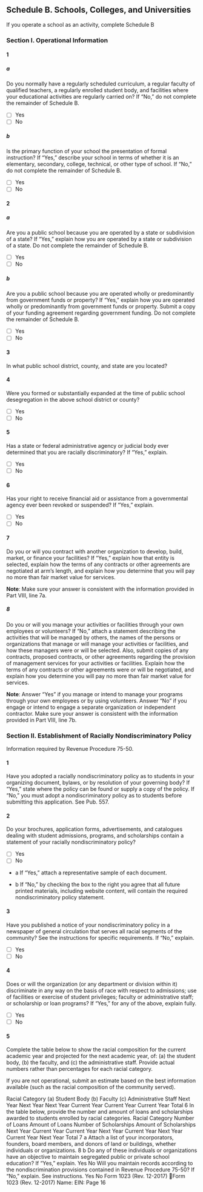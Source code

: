 ## Schedule B. Schools, Colleges, and Universities

If you operate a school as an activity, complete Schedule B

### Section I.  Operational Information

#### 1

##### a
Do you normally have a regularly scheduled curriculum, a regular faculty of qualified teachers, a regularly
enrolled student body, and facilities where your educational activities are regularly carried on? If “No,” do
not complete the remainder of Schedule B.
- [ ] Yes
- [ ] No

##### b
Is the primary function of your school the presentation of formal instruction? If “Yes,” describe your
school in terms of whether it is an elementary, secondary, college, technical, or other type of school. If
“No,” do not complete the remainder of Schedule B.
- [ ] Yes
- [ ] No

#### 2

##### a
Are you a public school because you are operated by a state or subdivision of a state? If “Yes,” explain
how you are operated by a state or subdivision of a state. Do not complete the remainder of Schedule B.
- [ ] Yes
- [ ] No

##### b
Are you a public school because you are operated wholly or predominantly from government funds or
property? If “Yes,” explain how you are operated wholly or predominantly from government funds or
property. Submit a copy of your funding agreement regarding government funding. Do not complete the
remainder of Schedule B.
- [ ] Yes
- [ ] No

#### 3
In what public school district, county, and state are you located?

#### 4
Were you formed or substantially expanded at the time of public school desegregation in the above school district or county?
- [ ] Yes
- [ ] No

#### 5
Has a state or federal administrative agency or judicial body ever determined that you are racially discriminatory? If “Yes,” explain.
- [ ] Yes
- [ ] No

#### 6
Has your right to receive financial aid or assistance from a governmental agency ever been revoked or
suspended? If “Yes,” explain.
- [ ] Yes
- [ ] No

#### 7
Do you or will you contract with another organization to develop, build, market, or finance your facilities?
If “Yes,” explain how that entity is selected, explain how the terms of any contracts or other agreements
are negotiated at arm’s length, and explain how you determine that you will pay no more than fair market
value for services.

**Note**: Make sure your answer is consistent with the information provided in Part VIII, line 7a.

##### 8
Do you or will you manage your activities or facilities through your own employees or volunteers? If “No,”
attach a statement describing the activities that will be managed by others, the names of the persons or
organizations that manage or will manage your activities or facilities, and how these managers were or
will be selected. Also, submit copies of any contracts, proposed contracts, or other agreements
regarding the provision of management services for your activities or facilities. Explain how the terms of
any contracts or other agreements were or will be negotiated, and explain how you determine you will
pay no more than fair market value for services.

**Note**: Answer “Yes” if you manage or intend to manage your programs through your own employees or
by using volunteers. Answer “No” if you engage or intend to engage a separate organization or
independent contractor. Make sure your answer is consistent with the information provided in Part VIII,
line 7b.

### Section II.  Establishment of Racially Nondiscriminatory Policy

Information required by Revenue Procedure 75-50.

#### 1
Have you adopted a racially nondiscriminatory policy as to students in your organizing document,
bylaws, or by resolution of your governing body? If “Yes,” state where the policy can be found or supply
a copy of the policy. If “No,” you must adopt a nondiscriminatory policy as to students before submitting
this application. See Pub. 557.

#### 2
Do your brochures, application forms, advertisements, and catalogues dealing with student admissions,
programs, and scholarships contain a statement of your racially nondiscriminatory policy?
- [ ] Yes
- [ ] No

- a If “Yes,” attach a representative sample of each document.

- b If “No,” by checking the box to the right you agree that all future printed materials, including website content, will contain the required nondiscriminatory policy statement.

#### 3
Have you published a notice of your nondiscriminatory policy in a newspaper of general circulation that
serves all racial segments of the community? See the instructions for specific requirements. If “No,”
explain.
- [ ] Yes
- [ ] No
#### 4
Does or will the organization (or any department or division within it) discriminate in any way on the basis
of race with respect to admissions; use of facilities or exercise of student privileges; faculty or
administrative staff; or scholarship or loan programs? If “Yes,” for any of the above, explain fully.
- [ ] Yes
- [ ] No

#### 5
Complete the table below to show the racial composition for the current academic year and projected for the next academic
year, of: (a) the student body, (b) the faculty, and (c) the administrative staff. Provide actual numbers rather than percentages
for each racial category.

If you are not operational, submit an estimate based on the best information available (such as the racial composition of the
community served).

Racial Category
(a) Student Body
(b) Faculty
(c) Administrative Staff
Next Year
Next Year
Next Year
Current Year
Current Year
Current Year
Total
6
In the table below, provide the number and amount of loans and scholarships awarded to students enrolled by racial
categories.
Racial Category
Number of Loans
Amount of Loans
Number of Scholarships Amount of Scholarships
Next
Year
Current Year
Current Year Next Year Current Year Next Year Current Year Next Year
Total
7 a Attach a list of your incorporators, founders, board members, and donors of land or buildings, whether
individuals or organizations.
8
b Do any of these individuals or organizations have an objective to maintain segregated public or private
school education? If “Yes,” explain.
Yes
No
Will you maintain records according to the nondiscrimination provisions contained in Revenue Procedure
75-50? If “No,” explain. See instructions.
Yes
No
Form
1023
(Rev. 12-2017)
Form 1023 (Rev. 12-2017)
Name:
EIN:
Page
16

